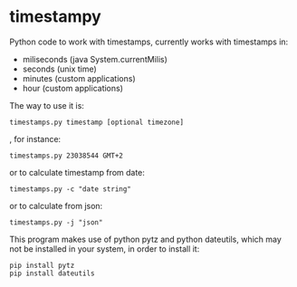 timestampy
==========

Python code to work with timestamps, currently works with timestamps in:
- miliseconds (java System.currentMilis)
- seconds (unix time)
- minutes (custom applications)
- hour (custom applications)

The way to use it is:
```
timestamps.py timestamp [optional timezone]
```
, for instance:
```
timestamps.py 23038544 GMT+2
```

or to calculate timestamp from date:
```
timestamps.py -c "date string"
```

or to calculate from json:
```
timestamps.py -j "json"
```


This program makes use of python pytz and python dateutils, which may not be installed in your system, in order to install it:
```
pip install pytz
pip install dateutils
```
